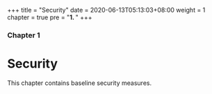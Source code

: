 +++
title = "Security"
date = 2020-06-13T05:13:03+08:00
weight = 1
chapter = true
pre = "<b>1. </b>"
+++

### Chapter 1

# Security

This chapter contains baseline security measures.
